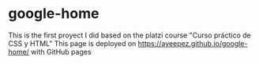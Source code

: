 # google-home
This is the first proyect I did based on the platzi course "Curso práctico de CSS y HTML" 
This page is deployed on https://ayeepez.github.io/google-home/ with GitHub pages 
